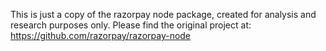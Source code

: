 This is just a copy of the razorpay node package, created for analysis and research purposes only. Please find the original project at: https://github.com/razorpay/razorpay-node
